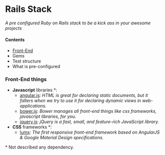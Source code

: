 # Rails Stack

*A pre configured Ruby on Rails stack to be a kick ass in your awesome projects*

#### Contents

- [Front-End](#front-end-things)
- Gems
- Test structure
- What is pre-configured
 

### Front-End things

 - **Javascript** libraries *: 
   - [angular.js][angular]: *HTML is great for declaring static documents, but it falters when we try to use it for declaring dynamic views in web-applications.*
   - [bower.js][bower]: *Bower manages all front-end things like css frameworks, javascript libraries, for you.*
   - [jquery.js][jquery]: *jQuery is a fast, small, and feature-rich JavaScript library.*
 - **CSS** frameworks *:
   - [lumx][lumx]: *The first responsive front-end framework based on AngularJS & Google Material Design specifications.*

\* Not described any dependency.

[angular]: https://angularjs.org/
[bower]: https://bower.io/
[lumx]: http://ui.lumapps.com/
[jquery]: http://jquery.com/
